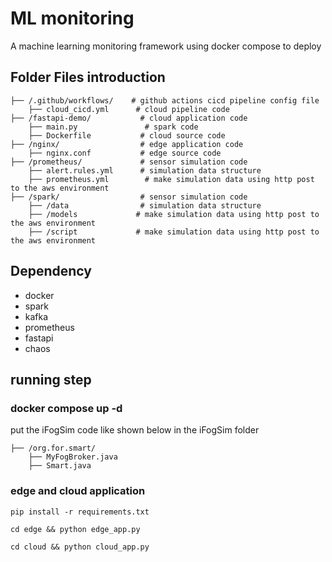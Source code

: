 # ML monitoring
A machine learning monitoring framework using docker compose to deploy


## Folder Files introduction
```
├── /.github/workflows/    # github actions cicd pipeline config file
    ├── cloud_cicd.yml      # cloud pipeline code
├── /fastapi-demo/           # cloud application code
    ├── main.py               # spark code
    ├── Dockerfile           # cloud source code
├── /nginx/                  # edge application code
    ├── nginx.conf           # edge source code
├── /prometheus/             # sensor simulation code
    ├── alert.rules.yml      # simulation data structure
    ├── prometheus.yml        # make simulation data using http post to the aws environment
├── /spark/                  # sensor simulation code
    ├── /data                # simulation data structure
    ├── /models             # make simulation data using http post to the aws environment
    ├── /script             # make simulation data using http post to the aws environment
```

## Dependency
- docker
- spark
- kafka
- prometheus
- fastapi
- chaos

## running step
### docker compose up -d
put the iFogSim code like shown below in the iFogSim folder
```
├── /org.for.smart/      
    ├── MyFogBroker.java  
    ├── Smart.java
```

### edge and cloud application
```
pip install -r requirements.txt
```

```
cd edge && python edge_app.py
```

```
cd cloud && python cloud_app.py
```
